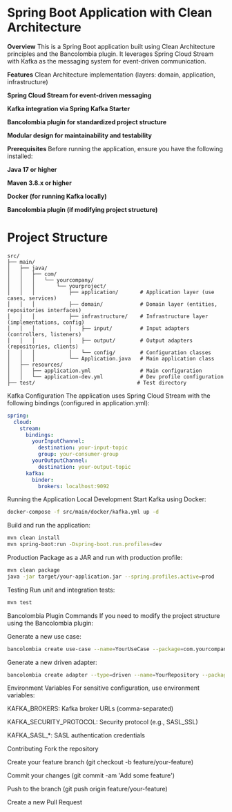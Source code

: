 # Spring Boot Application with Clean Architecture
**Overview**
This is a Spring Boot application built using Clean Architecture principles and the Bancolombia plugin. It leverages Spring Cloud Stream with Kafka as the messaging system for event-driven communication.

**Features**
Clean Architecture implementation (layers: domain, application, infrastructure)

**Spring Cloud Stream for event-driven messaging**

**Kafka integration via Spring Kafka Starter**

**Bancolombia plugin for standardized project structure**

**Modular design for maintainability and testability**

**Prerequisites**
Before running the application, ensure you have the following installed:

**Java 17 or higher**

**Maven 3.8.x or higher**

**Docker (for running Kafka locally)**

**Bancolombia plugin (if modifying project structure)**

# Project Structure
```text
src/
├── main/
│   ├── java/
│   │   ├── com/
│   │   │   └── yourcompany/
│   │   │       └── yourproject/
│   │   │           ├── application/       # Application layer (use cases, services)
│   │   │           ├── domain/            # Domain layer (entities, repositories interfaces)
│   │   │           ├── infrastructure/    # Infrastructure layer (implementations, config)
│   │   │           │   ├── input/         # Input adapters (controllers, listeners)
│   │   │           │   ├── output/        # Output adapters (repositories, clients)
│   │   │           │   └── config/        # Configuration classes
│   │   │           └── Application.java   # Main application class
│   ├── resources/
│   │   ├── application.yml                # Main configuration
│   │   └── application-dev.yml            # Dev profile configuration
├── test/                                 # Test directory
```
Kafka Configuration
The application uses Spring Cloud Stream with the following bindings (configured in application.yml):

```yaml
spring:
  cloud:
    stream:
      bindings:
        yourInputChannel:
          destination: your-input-topic
          group: your-consumer-group
        yourOutputChannel:
          destination: your-output-topic
      kafka:
        binder:
          brokers: localhost:9092
```
Running the Application
Local Development
Start Kafka using Docker:
```bash
docker-compose -f src/main/docker/kafka.yml up -d
```
Build and run the application:

```bash
mvn clean install
mvn spring-boot:run -Dspring-boot.run.profiles=dev
```
Production
Package as a JAR and run with production profile:

```bash
mvn clean package
java -jar target/your-application.jar --spring.profiles.active=prod
```
Testing
Run unit and integration tests:

```bash
mvn test
```
Bancolombia Plugin Commands
If you need to modify the project structure using the Bancolombia plugin:

Generate a new use case:

```bash
bancolombia create use-case --name=YourUseCase --package=com.yourcompany.yourproject
```
Generate a new driven adapter:

```bash
bancolombia create adapter --type=driven --name=YourRepository --package=com.yourcompany.yourproject
```
Environment Variables
For sensitive configuration, use environment variables:

KAFKA_BROKERS: Kafka broker URLs (comma-separated)

KAFKA_SECURITY_PROTOCOL: Security protocol (e.g., SASL_SSL)

KAFKA_SASL_*: SASL authentication credentials

Contributing
Fork the repository

Create your feature branch (git checkout -b feature/your-feature)

Commit your changes (git commit -am 'Add some feature')

Push to the branch (git push origin feature/your-feature)

Create a new Pull Request
